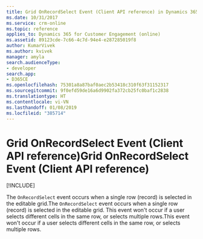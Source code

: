 ```yaml
---
title: Grid OnRecordSelect Event (Client API reference) in Dynamics 365 for Customer Engagement| MicrosoftDocs
ms.date: 10/31/2017
ms.service: crm-online
ms.topic: reference
applies_to: Dynamics 365 for Customer Engagement (online)
ms.assetid: 89123cde-7c66-4c7d-94e4-e287285019f8
author: KumarVivek
ms.author: kvivek
manager: amyla
search.audienceType:
- developer
search.app:
- D365CE
ms.openlocfilehash: 75301a8a87baf0aec2b53418c310f63f31152317
ms.sourcegitcommit: 9f0efd59de16a6d9902fa372cb25fc0baf1c2838
ms.translationtype: HT
ms.contentlocale: vi-VN
ms.lasthandoff: 01/08/2019
ms.locfileid: "385714"
---
```

# <a name="grid-onrecordselect-event-client-api-reference"></a><span data-ttu-id="6ed81-102">Grid OnRecordSelect Event (Client API reference)</span><span class="sxs-lookup"><span data-stu-id="6ed81-102">Grid OnRecordSelect Event (Client API reference)</span></span>

[!INCLUDE[](../../../../includes/cc_applies_to_update_9_0_0.md)]

<span data-ttu-id="6ed81-103">The `OnRecordSelect` event occurs when a single row (record) is selected in the editable grid.</span><span class="sxs-lookup"><span data-stu-id="6ed81-103">The `OnRecordSelect` event occurs when a single row (record) is selected in the editable grid.</span></span> <span data-ttu-id="6ed81-104">This event won't occur if a user selects different cells in the same row, or selects multiple rows.</span><span class="sxs-lookup"><span data-stu-id="6ed81-104">This event won't occur if a user selects different cells in the same row, or selects multiple rows.</span></span> 



